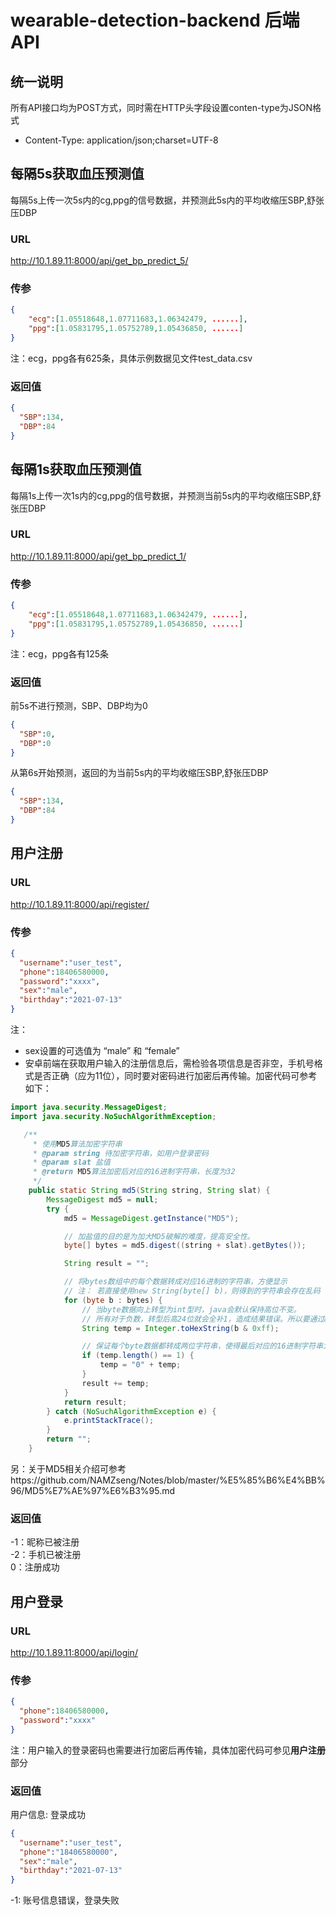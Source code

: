# wearable-detection-backend 后端API

## 统一说明

所有API接口均为POST方式，同时需在HTTP头字段设置conten-type为JSON格式
- Content-Type: application/json;charset=UTF-8


## 每隔5s获取血压预测值
每隔5s上传一次5s内的cg,ppg的信号数据，并预测此5s内的平均收缩压SBP,舒张压DBP

### URL

http://10.1.89.11:8000/api/get_bp_predict_5/

### 传参

```json
{
    "ecg":[1.05518648,1.07711683,1.06342479, ......],
    "ppg":[1.05831795,1.05752789,1.05436850, ......]
}
```
注：ecg，ppg各有625条，具体示例数据见文件test_data.csv

### 返回值

```json
{
  "SBP":134,
  "DBP":84
}
```



## 每隔1s获取血压预测值
每隔1s上传一次1s内的cg,ppg的信号数据，并预测当前5s内的平均收缩压SBP,舒张压DBP

### URL

http://10.1.89.11:8000/api/get_bp_predict_1/

### 传参

```json
{
    "ecg":[1.05518648,1.07711683,1.06342479, ......],
    "ppg":[1.05831795,1.05752789,1.05436850, ......]
}
```
注：ecg，ppg各有125条

### 返回值

前5s不进行预测，SBP、DBP均为0
```json
{
  "SBP":0,
  "DBP":0
}
```
从第6s开始预测，返回的为当前5s内的平均收缩压SBP,舒张压DBP
```json
{
  "SBP":134,
  "DBP":84
}
```

## 用户注册

### URL
http://10.1.89.11:8000/api/register/

### 传参

```json
{
  "username":"user_test",
  "phone":18406580000,
  "password":"xxxx",
  "sex":"male",
  "birthday":"2021-07-13"
}
```
注：
- sex设置的可选值为 “male” 和 “female”
- 安卓前端在获取用户输入的注册信息后，需检验各项信息是否非空，手机号格式是否正确（应为11位），同时要对密码进行加密后再传输。加密代码可参考如下：

```java
import java.security.MessageDigest;
import java.security.NoSuchAlgorithmException;

   /**
     * 使用MD5算法加密字符串
     * @param string 待加密字符串，如用户登录密码
     * @param slat 盐值
     * @return MD5算法加密后对应的16进制字符串，长度为32
     */
    public static String md5(String string, String slat) {
        MessageDigest md5 = null;
        try {
            md5 = MessageDigest.getInstance("MD5");

            // 加盐值的目的是为加大MD5破解的难度，提高安全性。
            byte[] bytes = md5.digest((string + slat).getBytes());

            String result = "";

            // 将bytes数组中的每个数据转成对应16进制的字符串，方便显示
            // 注： 若直接使用new String(byte[] b)，则得到的字符串会存在乱码
            for (byte b : bytes) {
                // 当byte数据向上转型为int型时，java会默认保持高位不变。
                // 所有对于负数，转型后高24位就会全补1，造成结果错误。所以要通过& 0xff运算来将高24位置0。
                String temp = Integer.toHexString(b & 0xff);

                // 保证每个byte数据都转成两位字符串，使得最后对应的16进制字符串为长度为32
                if (temp.length() == 1) {
                    temp = "0" + temp;
                }
                result += temp;
            }
            return result;
        } catch (NoSuchAlgorithmException e) {
            e.printStackTrace();
        }
        return "";
    }
```
另：关于MD5相关介绍可参考https://github.com/NAMZseng/Notes/blob/master/%E5%85%B6%E4%BB%96/MD5%E7%AE%97%E6%B3%95.md

### 返回值

-1：昵称已被注册 <br>
-2：手机已被注册 <br>
0：注册成功

## 用户登录

### URL
http://10.1.89.11:8000/api/login/

### 传参
```json
{
  "phone":18406580000,
  "password":"xxxx"
}
```
注：用户输入的登录密码也需要进行加密后再传输，具体加密代码可参见**用户注册**部分

### 返回值
用户信息: 登录成功
```json
{
  "username":"user_test",
  "phone":"18406580000",
  "sex":"male",
  "birthday":"2021-07-13"
}
```

-1: 账号信息错误，登录失败